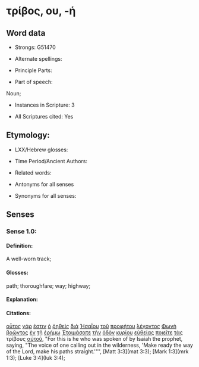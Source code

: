 # τρίβος, ου, -ἡ

<!-- Status: S2=NeedsReview -->
<!-- Lexica used for edits: BDAG, FFM, LN, A-S -->

## Word data

* Strongs: G51470

* Alternate spellings:

* Principle Parts: 

* Part of speech: 

Noun;

* Instances in Scripture: 3

* All Scriptures cited: Yes

## Etymology: 

* LXX/Hebrew glosses: 

* Time Period/Ancient Authors: 

* Related words: 

* Antonyms for all senses

* Synonyms for all senses: 

## Senses 

### Sense 1.0:

#### Definition: 

A well-worn track;

#### Glosses:

path; thoroughfare; way; highway;

#### Explanation:

#### Citations:

[οὗτος](../G37780/01.md) [γάρ](../G10630/01.md) [ἐστιν](../G99999/01.md) [ὁ](../G35880/01.md) [ῥηθεὶς](../G30040/01.md) [διὰ](../G12230/01.md) [Ἠσαΐου](../G22680/01.md) [τοῦ](../G35880/01.md) [προφήτου](../G43960/01.md) [λέγοντος](../G30040/01.md) [Φωνὴ](../G54560/01.md) [βοῶντος](../G09940/01.md) [ἐν](../G17220/01.md) [τῇ](../G35880/01.md) [ἐρήμῳ](../G20480/01.md) [Ἑτοιμάσατε](../G20900/01.md) [τὴν](../G35880/01.md) [ὁδὸν](../G35980/01.md) [κυρίου](../G29620/01.md) [εὐθείας](../G21170/01.md) [ποιεῖτε](../G41600/01.md) [τὰς](../G35880/01.md) τρίβους [αὐτοῦ](../G08460/01.md), 
"For this is he who was spoken of by Isaiah the prophet, saying, "The voice of one calling out in the wilderness, 'Make ready the way of the Lord, make his paths straight.'"", 
[Matt 3:3](mat 3:3);  [Mark 1:3](mrk 1:3);  [Luke 3:4](luk 3:4);                                                

